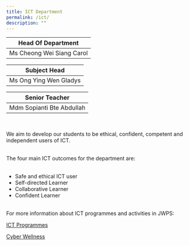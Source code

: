 ```yaml
---
title: ICT Department
permalink: /ict/
description: ""
---
```


| Head Of Department |
| --- |
| Ms Cheong Wei Siang Carol |<br>


 
| Subject Head |
| --- |
| Ms Ong Ying Wen Gladys  |<br>



| Senior Teacher |
| --- |
| Mdm Sopianti Bte Abdullah

<br>

We aim to develop our students to be ethical, confident, competent and independent users of ICT.  
 <br>
 
The four main ICT outcomes for the department are:  
<br>

*   Safe and ethical ICT user
*   Self-directed Learner
*   Collaborative Learner
*   Confident Learner

<br>
For more information about ICT programmes and activities in JWPS:

[ICT Programmes](/ICTprog)

[Cyber Wellness](/Cyberwellness)